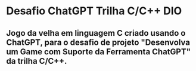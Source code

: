 # Desafio ChatGPT Trilha C/C++ DIO
## Jogo da velha em linguagem C criado usando o ChatGPT, para o desafio de projeto "Desenvolva um Game com Suporte da Ferramenta ChatGPT" da trilha C/C++.